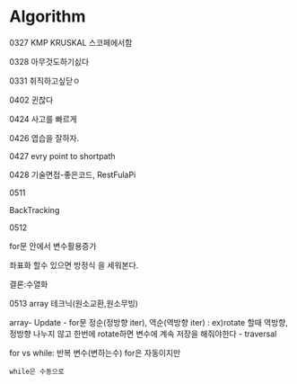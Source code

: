# Algorithm

0327
KMP
KRUSKAL 스코페에서함

0328
아무것도하기싨다

0331
취직하고싶닫ㅇ

0402
 귄찮다


0424
사고를 빠르게


0426
엽습을 잘하자.

0427
evry point to shortpath


0428
기술면접-좋은코드, RestFulaPi


0511

BackTracking

0512

for문 안에서 변수활용증가



좌표화 할수 있으면 방정식 을 세워본다.

결론:수열화

0513
array 테크닉(원소교환,원소무빙)

array- Update - for문 정순(정방향 iter), 역순(역방향 iter)
                : ex)rotate 할때 역방향,정방향 나누지 않고 한번에 rotate하면
                    변수에 계속 저장을 해줘야한다
    - traversal


for vs while:
    반복 변수(변하는수) for은 자동이지만

    while은 수동으로